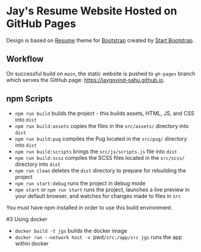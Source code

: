 # Jay's Resume Website Hosted on GitHub Pages

Design is based on [Resume](https://startbootstrap.com/theme/resume/) theme for [Bootstrap](https://getbootstrap.com/) created by [Start Bootstrap](https://startbootstrap.com/).

## Workflow

On successful build on `main`, the static website is pushed to `gh-pages` branch which serves the GitHub page: https://jaygovind-sahu.github.io.

## npm Scripts

- `npm run build` builds the project - this builds assets, HTML, JS, and CSS into `dist`
- `npm run build:assets` copies the files in the `src/assets/` directory into `dist`
- `npm run build:pug` compiles the Pug located in the `src/pug/` directory into `dist`
- `npm run build:scripts` brings the `src/js/scripts.js` file into `dist`
- `npm run build:scss` compiles the SCSS files located in the `src/scss/` directory into `dist`
- `npm run clean` deletes the `dist` directory to prepare for rebuilding the project
- `npm run start:debug` runs the project in debug mode
- `npm start` or `npm run start` runs the project, launches a live preview in your default browser, and watches for changes made to files in `src`

You must have npm installed in order to use this build environment.

#3 Using docker

- `docker build -t jgs` builds the docker image
- `docker run --network host -v `pwd`/src:/app/src jgs` runs the app within docker
